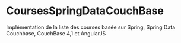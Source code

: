 # CoursesSpringDataCouchBase

Implémentation de la liste des courses basée sur Spring, Spring Data Couchbase, CouchBase 4,1 et AngularJS
